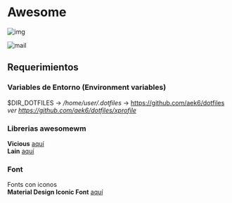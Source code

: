 # Awesome

![img](http://drive.google.com/uc?export=view&id=0BxW76VZCJOKuamZnTU92Z0xpYms)
  
![mail](http://drive.google.com/uc?export=view&id=0BxW76VZCJOKuZUpnWVBIQ2tYRlU)

## Requerimientos
### Variables de Entorno (Environment variables)
$DIR_DOTFILES -> */home/user/.dotfiles* -> <https://github.com/aek6/dotfiles>  
*ver <https://github.com/aek6/dotfiles/xprofile>*  

### Librerias awesomewm
**Vicious**  [aquí](http://git.sysphere.org/vicious/tree/README "Vicious" )  
**Lain**  [aquí](https://github.com/copycat-killer/lain/ "Lain" )  

### Font 
Fonts con iconos  
**Material Design Iconic Font**  [aquí](http://zavoloklom.github.io/material-design-iconic-font/cheatsheet.html "Material Desing Iconic Font")


